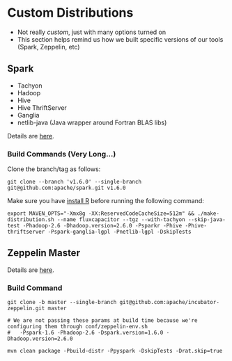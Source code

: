# Custom Distributions
* Not really *custom*, just with many options turned on
* This section helps remind us how we built specific versions of our tools (Spark, Zeppelin, etc)

## Spark
* Tachyon
* Hadoop 
* Hive
* Hive ThriftServer
* Ganglia
* netlib-java (Java wrapper around Fortran BLAS libs)

Details are [here](http://spark.apache.org/docs/latest/building-spark.html).

### Build Commands (Very Long...)
Clone the branch/tag as follows:
```
git clone --branch 'v1.6.0' --single-branch git@github.com:apache/spark.git v1.6.0
```
Make sure you have [install R](https://www.digitalocean.com/community/tutorials/how-to-set-up-r-on-ubuntu-14-04) before running the following command:
```
export MAVEN_OPTS="-Xmx8g -XX:ReservedCodeCacheSize=512m" && ./make-distribution.sh --name fluxcapacitor --tgz --with-tachyon --skip-java-test -Phadoop-2.6 -Dhadoop.version=2.6.0 -Psparkr -Phive -Phive-thriftserver -Pspark-ganglia-lgpl -Pnetlib-lgpl -DskipTests
```

## Zeppelin Master

Details are [here](https://github.com/apache/incubator-zeppelin).

### Build Command
```
git clone -b master --single-branch git@github.com:apache/incubator-zeppelin.git master
```
```
# We are not passing these params at build time because we're configuring them through conf/zeppelin-env.sh
#   -Pspark-1.6 -Phadoop-2.6 -Dspark.version=1.6.0 -Dhadoop.version=2.6.0

mvn clean package -Pbuild-distr -Ppyspark -DskipTests -Drat.skip=true
```
